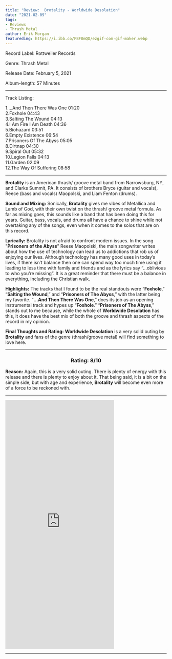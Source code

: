 ```yaml
---
title: "Review:  Brotality - Worldwide Desolation"
date: "2021-02-09"
tags:
- Reviews
- Thrash Metal
author: Erik Morgan
featuredimg: https://i.ibb.co/FBF0mQD/ezgif-com-gif-maker.webp
---
```



Record Label: Rottweiler Records

Genre: Thrash Metal

Release Date: February 5, 2021

Album-length: 57 Minutes

<hr>

Track Listing:

1....And Then There Was One 01:20 <br>
2.Foxhole 04:43 <br>
3.Salting The Wound 04:13 <br>
4.I Am Fire I Am Death 04:36 <br>
5.Biohazard 03:51 <br>
6.Empty Existence 06:54 <br>
7.Prisoners Of The Abyss 05:05 <br>
8.Dirtnap 04:30 <br>
9.Spiral Out 05:32 <br>
10.Legion Falls 04:13 <br>
11.Garden 02:09 <br>
12.The Way Of Suffering 08:58 <br>

<hr>

**Brotality** is an American thrash/ groove metal band from Narrowsburg, NY, and Clarks Summit, PA. It consists of brothers Bryce (guitar and vocals), Reece (bass and vocals) Maopolski, and Liam Fenton (drums). 

**Sound and Mixing:** Sonically, **Brotality** gives me vibes of Metallica and Lamb of God, with their own twist on the thrash/ groove metal formula. As far as mixing goes, this sounds like a band that has been doing this for years. Guitar, bass, vocals, and drums all have a chance to shine while not overtaking any of the songs, even when it comes to the solos that are on this record. 

**Lyrically:** Brotality is not afraid to confront modern issues. In the song "**Prisoners of the Abyss**" Reese Maopolski, the main songwriter writes about how the use of technology can lead us to addictions that rob us of enjoying our lives. Although technology has many good uses in today’s lives, if there isn’t balance then one can spend way too much time using it leading to less time with family and friends and as the lyrics say “…oblivious to who you’re missing”. It is a great reminder that there must be a balance in everything, including the Christian walk. 

**Highlights:** The tracks that I found to be the real standouts were “**Foxhole**,” “**Salting the Wound**,” and “**Prisoners of The Abyss**,” with the latter being my favorite. “**…And Then There Was One**,” does its job as an opening instrumental track and hypes up “**Foxhole**.” “**Prisoners of The Abyss**,” stands out to me because, while the whole of **Worldwide Desolation** has this, it does have the best mix of both the groove and thrash aspects of the record in my opinion. 

**Final Thoughts and Rating:** **Worldwide Desolation** is a very solid outing by **Brotality** and fans of the genre (thrash/groove metal) will find something to love here. 

<hr>

<h3 style="text-align:center">Rating: 8/10</h3>

**Reason:** Again, this is a very solid outing. There is plenty of energy with this release and there is plenty to enjoy about it. That being said, it is a bit on the simple side, but with age and experience, **Brotality** will become even more of a force to be reckoned with. 

<hr>
<iframe style="border: 0; width: 340px; height: 776px;" src="https://bandcamp.com/EmbeddedPlayer/album=2830097946/size=large/bgcol=ffffff/linkcol=0687f5/transparent=true/" seamless><a href="https://brotality.bandcamp.com/album/worldwide-desolation">Worldwide Desolation by Brotality</a></iframe>

<hr>







